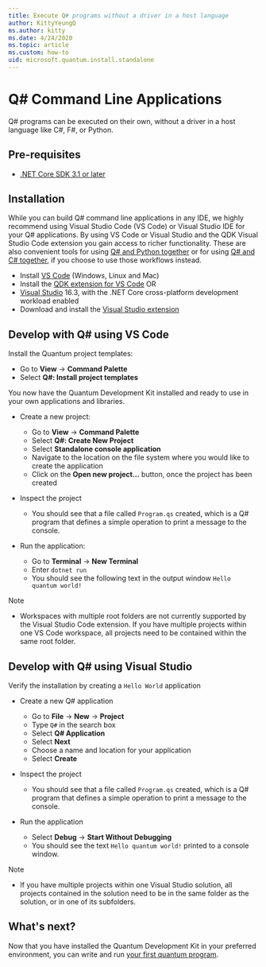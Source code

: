 ```yaml
---
title: Execute Q# programs without a driver in a host language 
author: KittyYeungQ
ms.author: kitty
ms.date: 4/24/2020
ms.topic: article
ms.custom: how-to
uid: microsoft.quantum.install.standalone
---
```


# Q# Command Line Applications

Q# programs can be executed on their own, without a driver in a host language like C#, F#, or Python.

## Pre-requisites

- [.NET Core SDK 3.1 or later](https://www.microsoft.com/net/download)

## Installation

While you can build Q# command line applications in any IDE, we highly recommend using Visual Studio Code (VS Code) or Visual Studio IDE for your Q# applications. By using VS Code or Visual Studio and the QDK Visual Studio Code extension you gain access to richer functionality.
These are also convenient tools for using [Q# and Python together](xref:todo) or for using [Q# and C# together](xref:todo), if you choose to use those workflows instead.

- Install [VS Code](https://code.visualstudio.com/download) (Windows, Linux and Mac)
- Install the [QDK extension for VS Code](https://marketplace.visualstudio.com/items?itemName=quantum.quantum-devkit-vscode)
OR
- [Visual Studio](https://visualstudio.microsoft.com/downloads/) 16.3, with the .NET Core cross-platform development workload enabled
- Download and install the [Visual Studio extension](https://marketplace.visualstudio.com/items?itemName=quantum.DevKit)


## Develop with Q# using VS Code

Install the Quantum project templates:

- Go to **View** -> **Command Palette**
- Select **Q#: Install project templates**

You now have the Quantum Development Kit installed and ready to use in your own applications and libraries.
- Create a new project:
  - Go to **View** -> **Command Palette**
  - Select **Q#: Create New Project**
  - Select **Standalone console application**
  - Navigate to the location on the file system where you would like to create the application
  - Click on the **Open new project...** button, once the project has been created
        
- Inspect the project
  - You should see that a file called `Program.qs` created, which is a Q# program that defines a simple operation to print a message to the console.

- Run the application:
  - Go to **Terminal** -> **New Terminal**
  - Enter `dotnet run`
  - You should see the following text in the output window `Hello quantum world!`


> [!NOTE]
> * Workspaces with multiple root folders are not currently supported by the Visual Studio Code extension. If you have multiple projects within one VS Code workspace, all projects need to be contained within the same root folder.

## Develop with Q# using Visual Studio

Verify the installation by creating a `Hello World` application

- Create a new Q# application
  - Go to **File** -> **New** -> **Project**
  - Type `Q#` in the search box
  - Select **Q# Application**
  - Select **Next**
  - Choose a name and location for your application
  - Select **Create**

- Inspect the project
  - You should see that a file called `Program.qs` created, which is a Q# program that defines a simple operation to print a message to the console.

- Run the application
  - Select **Debug** -> **Start Without Debugging**
  - You should see the text `Hello quantum world!` printed to a console window.

> [!NOTE]
> * If you have multiple projects within one Visual Studio solution, all projects contained in the solution need to be in the same folder as the solution, or in one of its subfolders.  


## What's next?

Now that you have installed the Quantum Development Kit in your preferred environment, you can write and run [your first quantum program](xref:microsoft.quantum.write-program).
